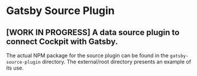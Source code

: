 # Gatsby Source Plugin 

## [WORK IN PROGRESS] A data source plugin to connect Cockpit with Gatsby.

The actual NPM package for the source plugin can be found in the `gatsby-source-plugin` directory. The external/root directory presents an example of its use.